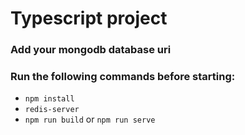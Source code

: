 # Typescript project

### Add your mongodb database uri

### Run the following commands before starting:

- `npm install`
- `redis-server`
- `npm run build` or `npm run serve`
